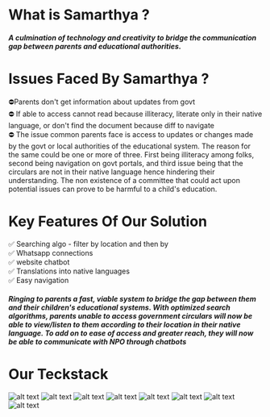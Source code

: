# What is Samarthya ?
##### *A culmination of technology and creativity to bridge the communication gap between parents and educational authorities.*
# Issues Faced By Samarthya ?
⛔Parents don't get information about updates from govt <br>
⛔ If able to access cannot read because illiteracy, literate only in their native language, or don't find the document because diff to navigate <br>
⛔ The issue common parents face is access to updates or changes made by the govt or local authorities of the educational system. The reason for the same could be one or more of three. First being illiteracy among folks, second being navigation on govt portals, and third issue being that the circulars are not in their native language hence hindering their understanding. The non existence of a committee that could act upon potential issues can prove to be harmful to a child's education. <br>
# Key Features Of Our Solution
✅ Searching algo - filter by location and then by <br>
✅ Whatsapp connections <br>
✅ website chatbot <br>
✅ Translations into native languages <br>
✅ Easy navigation <br>

#####  *Ringing to parents a fast, viable system to bridge the gap between them and their children's educational systems. With optimized search algorithms, parents unable to access government circulars will now be able to view/listen to them according to their location in their native language. To add on to ease of access and greater reach, they will now be able to communicate with NPO through chatbots*
# Our Teckstack 
![alt text](https://img.shields.io/badge/html5-%23E34F26.svg?style=for-the-badge&logo=html5&logoColor=white)  ![alt text](https://img.shields.io/badge/css3-%231572B6.svg?style=for-the-badge&logo=css3&logoColor=white)  ![alt text](https://img.shields.io/badge/javascript-%23323330.svg?style=for-the-badge&logo=javascript&logoColor=%23F7DF1E)  ![alt text](https://img.shields.io/badge/bootstrap-%23563D7C.svg?style=for-the-badge&logo=bootstrap&logoColor=white)  ![alt text](https://img.shields.io/badge/python-%2314354C.svg?style=for-the-badge&logo=python&logoColor=white)  ![alt text](https://img.shields.io/badge/php-%23777BB4.svg?style=for-the-badge&logo=php&logoColor=white) ![alt text](https://img.shields.io/badge/firebase-%23039BE5.svg?style=for-the-badge&logo=firebase) ![alt text](https://img.shields.io/badge/mysql-%2300f.svg?style=for-the-badge&logo=mysql&logoColor=white)

